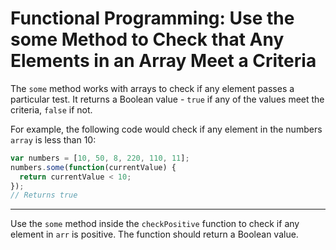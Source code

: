 # Functional Programming: Use the some Method to Check that Any Elements in an Array Meet a Criteria

The `some` method works with arrays to check if any element passes a particular test. It returns a Boolean value - `true` if any of the values meet the criteria, `false` if not.

For example, the following code would check if any element in the numbers `array` is less than 10:

```javascript
var numbers = [10, 50, 8, 220, 110, 11];
numbers.some(function(currentValue) {
  return currentValue < 10;
});
// Returns true
```

***

Use the `some` method inside the `checkPositive` function to check if any element in `arr` is positive. The function should return a Boolean value.
